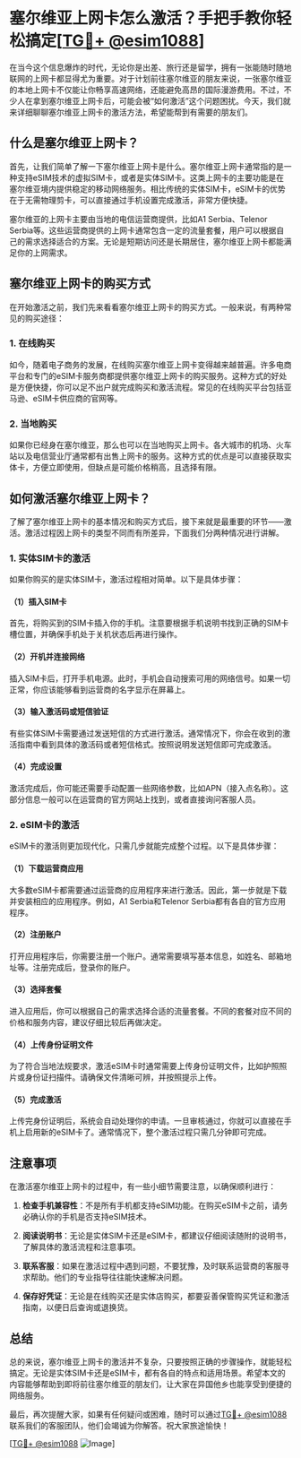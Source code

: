 # 塞尔维亚上网卡怎么激活？手把手教你轻松搞定[[TG💪+ @esim1088](https://t.me/s/esim1088)]

在当今这个信息爆炸的时代，无论你是出差、旅行还是留学，拥有一张能随时随地联网的上网卡都显得尤为重要。对于计划前往塞尔维亚的朋友来说，一张塞尔维亚的本地上网卡不仅能让你畅享高速网络，还能避免高昂的国际漫游费用。不过，不少人在拿到塞尔维亚上网卡后，可能会被“如何激活”这个问题困扰。今天，我们就来详细聊聊塞尔维亚上网卡的激活方法，希望能帮到有需要的朋友们。

## 什么是塞尔维亚上网卡？

首先，让我们简单了解一下塞尔维亚上网卡是什么。塞尔维亚上网卡通常指的是一种支持eSIM技术的虚拟SIM卡，或者是实体SIM卡。这类上网卡的主要功能是在塞尔维亚境内提供稳定的移动网络服务。相比传统的实体SIM卡，eSIM卡的优势在于无需物理剪卡，可以直接通过手机设置完成激活，非常方便快捷。

塞尔维亚的上网卡主要由当地的电信运营商提供，比如A1 Serbia、Telenor Serbia等。这些运营商提供的上网卡通常包含一定的流量套餐，用户可以根据自己的需求选择适合的方案。无论是短期访问还是长期居住，塞尔维亚上网卡都能满足你的上网需求。

## 塞尔维亚上网卡的购买方式

在开始激活之前，我们先来看看塞尔维亚上网卡的购买方式。一般来说，有两种常见的购买途径：

### 1. 在线购买
如今，随着电子商务的发展，在线购买塞尔维亚上网卡变得越来越普遍。许多电商平台和专门的eSIM卡服务商都提供塞尔维亚上网卡的购买服务。这种方式的好处是方便快捷，你可以足不出户就完成购买和激活流程。常见的在线购买平台包括亚马逊、eSIM卡供应商的官网等。

### 2. 当地购买
如果你已经身在塞尔维亚，那么也可以在当地购买上网卡。各大城市的机场、火车站以及电信营业厅通常都有出售上网卡的服务。这种方式的优点是可以直接获取实体卡，方便立即使用，但缺点是可能价格稍高，且选择有限。

## 如何激活塞尔维亚上网卡？

了解了塞尔维亚上网卡的基本情况和购买方式后，接下来就是最重要的环节——激活。激活过程因上网卡的类型不同而有所差异，下面我们分两种情况进行讲解。

### 1. 实体SIM卡的激活

如果你购买的是实体SIM卡，激活过程相对简单。以下是具体步骤：

#### （1）插入SIM卡
首先，将购买到的SIM卡插入你的手机。注意要根据手机说明书找到正确的SIM卡槽位置，并确保手机处于关机状态后再进行操作。

#### （2）开机并连接网络
插入SIM卡后，打开手机电源。此时，手机会自动搜索可用的网络信号。如果一切正常，你应该能够看到运营商的名字显示在屏幕上。

#### （3）输入激活码或短信验证
有些实体SIM卡需要通过发送短信的方式进行激活。通常情况下，你会在收到的激活指南中看到具体的激活码或者短信格式。按照说明发送短信即可完成激活。

#### （4）完成设置
激活完成后，你可能还需要手动配置一些网络参数，比如APN（接入点名称）。这部分信息一般可以在运营商的官方网站上找到，或者直接询问客服人员。

### 2. eSIM卡的激活

eSIM卡的激活则更加现代化，只需几步就能完成整个过程。以下是具体步骤：

#### （1）下载运营商应用
大多数eSIM卡都需要通过运营商的应用程序来进行激活。因此，第一步就是下载并安装相应的应用程序。例如，A1 Serbia和Telenor Serbia都有各自的官方应用程序。

#### （2）注册账户
打开应用程序后，你需要注册一个账户。通常需要填写基本信息，如姓名、邮箱地址等。注册完成后，登录你的账户。

#### （3）选择套餐
进入应用后，你可以根据自己的需求选择合适的流量套餐。不同的套餐对应不同的价格和服务内容，建议仔细比较后再做决定。

#### （4）上传身份证明文件
为了符合当地法规要求，激活eSIM卡时通常需要上传身份证明文件，比如护照照片或身份证扫描件。请确保文件清晰可辨，并按照提示上传。

#### （5）完成激活
上传完身份证明后，系统会自动处理你的申请。一旦审核通过，你就可以直接在手机上启用新的eSIM卡了。通常情况下，整个激活过程只需几分钟即可完成。

## 注意事项

在激活塞尔维亚上网卡的过程中，有一些小细节需要注意，以确保顺利进行：

1. **检查手机兼容性**：不是所有手机都支持eSIM功能。在购买eSIM卡之前，请务必确认你的手机是否支持eSIM技术。
   
2. **阅读说明书**：无论是实体SIM卡还是eSIM卡，都建议仔细阅读随附的说明书，了解具体的激活流程和注意事项。

3. **联系客服**：如果在激活过程中遇到问题，不要犹豫，及时联系运营商的客服寻求帮助。他们的专业指导往往能快速解决问题。

4. **保存好凭证**：无论是在线购买还是实体店购买，都要妥善保管购买凭证和激活指南，以便日后查询或退换货。

## 总结

总的来说，塞尔维亚上网卡的激活并不复杂，只要按照正确的步骤操作，就能轻松搞定。无论是实体SIM卡还是eSIM卡，都有各自的特点和适用场景。希望本文的内容能够帮助到即将前往塞尔维亚的朋友们，让大家在异国他乡也能享受到便捷的网络服务。

最后，再次提醒大家，如果有任何疑问或困难，随时可以通过[TG💪+ @esim1088](https://t.me/s/esim1088)联系我们的客服团队，他们会竭诚为你解答。祝大家旅途愉快！

[[TG💪+ @esim1088](https://t.me/s/esim1088) ![Image](https://i.postimg.cc/4NQfJmqS/Snipaste-2025-05-13-00-14-12.png)]